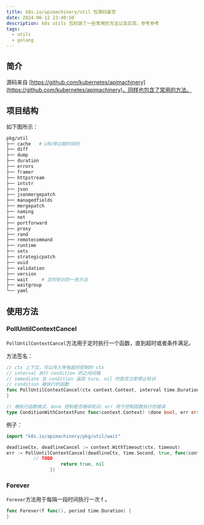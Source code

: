 ```yaml
---
title: k8s.io/apimachinery/util 包源码鉴赏
date: 2024-06-12 23:40:50
description: k8s utils 包封装了一些常用的方法以及实现，参考参考
tags:
  - utils
  - golang
---
```


## 简介

源码来自 [https://github.com/kubernetes/apimachinery](https://github.com/kubernetes/apimachinery)，同样也包含了常用的方法。

## 项目结构

如下图所示：

```bash
pkg/util
├── cache   # LRU带过期时间的
├── diff
├── dump
├── duration
├── errors
├── framer
├── httpstream
├── intstr
├── json
├── jsonmergepatch
├── managedfields
├── mergepatch
├── naming
├── net
├── portforward
├── proxy
├── rand
├── remotecommand
├── runtime
├── sets
├── strategicpatch
├── uuid
├── validation
├── version
├── wait     # 定时轮训的一些方法
├── waitgroup
└── yaml
```

## 使用方法

### PollUntilContextCancel

`PollUntilContextCancel`方法用于定时执行一个函数，直到超时或者条件满足。

方法签名：

```go
// ctx 上下文，可以传入带有超时控制的 ctx
// interval 执行 condition 的之间间隔
// immediate 当 condition 返回 ture, nil 时是否立即停止轮训
// condition 被执行的函数
func PollUntilContextCancel(ctx context.Context, interval time.Duration, immediate bool, condition ConditionWithContextFunc) error {
}

// 被执行函数格式，done 控制是否继续轮训，err 用于控制函数执行的错误 
type ConditionWithContextFunc func(context.Context) (done bool, err error)

```

例子：

```go
import "k8s.io/apimachinery/pkg/util/wait"

deadlineCtx, deadlineCancel := context.WithTimeout(ctx, timeout)
err := PollUntilContextCancel(deadlineCtx, time.Second, true, func(context.Context) (bool, error) {
          // TODO
					return true, nil
				})
```

### Forever

`Forever`方法用于每隔一段时间执行一次 f 。

```go
func Forever(f func(), period time.Duration) {
}
```